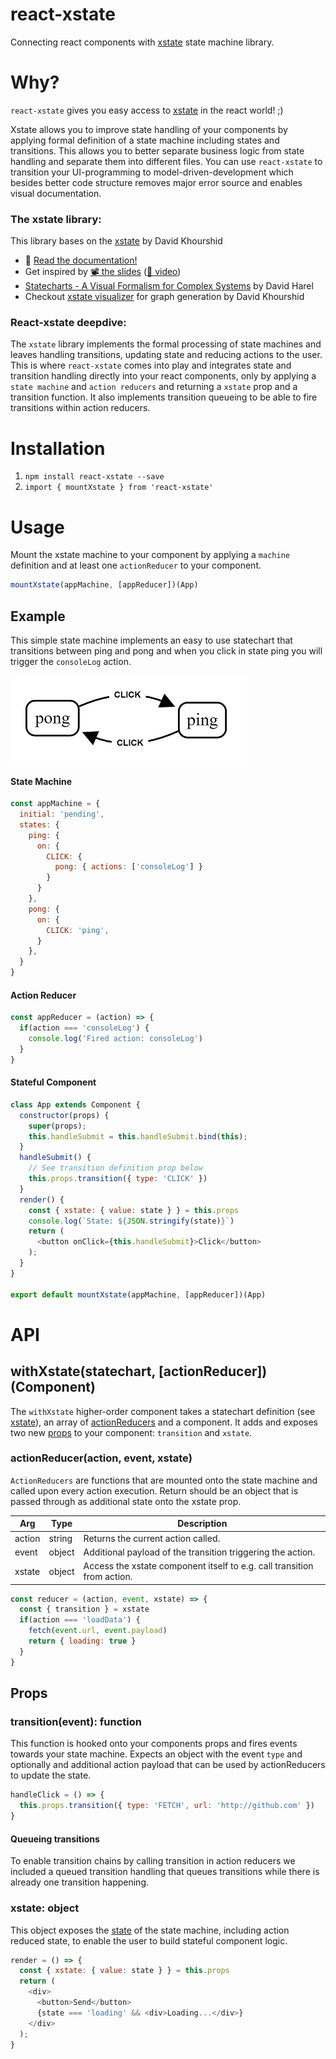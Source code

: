 # react-xstate
Connecting react components with [xstate](https://github.com/davidkpiano/xstate) state machine library.

# Why?
`react-xstate` gives you easy access to [xstate](https://github.com/davidkpiano/xstate) in the react world! ;)

Xstate allows you to improve state handling of your components by applying formal definition of a state machine including states and transitions. This allows you to better separate business logic from state handling and separate them into different files. You can use `react-xstate` to transition your UI-programming to model-driven-development which besides better code structure removes major error source and enables visual documentation.

### The xstate library:
This library bases on the [xstate](https://github.com/davidkpiano/xstate) by David Khourshid
- 📖 [Read the documentation!](http://davidkpiano.github.io/xstate/docs)
- Get inspired by [📽 the slides](http://slides.com/davidkhourshid/finite-state-machines) ([🎥 video](https://www.youtube.com/watch?v=VU1NKX6Qkxc))
- [Statecharts - A Visual Formalism for Complex Systems](http://www.inf.ed.ac.uk/teaching/courses/seoc/2005_2006/resources/statecharts.pdf) by David Harel
- Checkout [xstate visualizer](https://codepen.io/davidkpiano/details/ayWKJO) for graph generation by David Khourshid

### React-xstate deepdive: 
The `xstate` library implements the formal processing of state machines and leaves handling transitions, updating state and reducing actions to the user. This is where `react-xstate` comes into play and integrates state and transition handling directly into your react components, only by applying a `state machine` and `action reducers` and returning a `xstate` prop and a transition function. It also implements transition queueing to be able to fire transitions within action reducers.


# Installation
1. ``npm install react-xstate --save``
2. ``import { mountXstate } from 'react-xstate'``

# Usage
Mount the xstate machine to your component by applying a `machine` definition and at least one `actionReducer` to your component.

```js
mountXstate(appMachine, [appReducer])(App)
```

## Example
This simple state machine implements an easy to use statechart that transitions between ping and pong and when you click in state ping you will trigger the `consoleLog` action.

![State Machine](ppmachine.png "Ping Pong State Machine")

#### State Machine
````js
const appMachine = {
  initial: 'pending',
  states: {
    ping: {
      on: {
        CLICK: {
          pong: { actions: ['consoleLog'] }
        }
      }
    },
    pong: {
      on: {
        CLICK: 'ping',
      }
    },
  }
}
````

#### Action Reducer
````js
const appReducer = (action) => {
  if(action === 'consoleLog') {
    console.log('Fired action: consoleLog')
  }
}
````

#### Stateful Component

````js
class App extends Component {
  constructor(props) {
    super(props);
    this.handleSubmit = this.handleSubmit.bind(this);
  }
  handleSubmit() {
    // See transition definition prop below  
    this.props.transition({ type: 'CLICK' })
  }
  render() {
    const { xstate: { value: state } } = this.props
    console.log(`State: ${JSON.stringify(state)}`)
    return (
      <button onClick={this.handleSubmit}>Click</button>
    );
  }
}

export default mountXstate(appMachine, [appReducer])(App)
````

# API

## withXstate(statechart, [actionReducer])(Component)

The `withXstate` higher-order component takes a statechart definition (see [xstate](https://github.com/davidkpiano/xstate)), an array of [actionReducers](#actionReducer(action,-event,-xstate)) and a component.
It adds and exposes two new [props](#props) to your component: `transition` and `xstate`.

### actionReducer(action, event, xstate)

``ActionReducers`` are functions that are mounted onto the state machine and called upon every action execution. Return should be an object that is passed through as additional state onto the xstate prop.

| Arg | Type | Description |
| ------ | ---- | ----------- |
| action | string | Returns the current action called. |
| event | object | Additional payload of the transition triggering the action. |
| xstate | object | Access the xstate component itself to e.g. call transition from action. |

````js
const reducer = (action, event, xstate) => {
  const { transition } = xstate
  if(action === 'loadData') {
    fetch(event.url, event.payload)
    return { loading: true }
  }
}
````

## Props

### transition(event): function

This function is hooked onto your components props and fires events towards your state machine. Expects an object with the event ``type`` and optionally and additional action payload that can be used by actionReducers to update the state.

```js
handleClick = () => {
  this.props.transition({ type: 'FETCH', url: 'http://github.com' })
}
```
#### Queueing transitions
To enable transition chains by calling transition in action reducers we included a queued transition handling that queues transitions while there is already one transition happening.

### xstate: object

This object exposes the [state](http://davidkpiano.github.io/xstate/docs/#/api/state) of the state machine, including action reduced state, to enable the user to build stateful component logic.

```js
render = () => {
  const { xstate: { value: state } } = this.props
  return (
    <div>
      <button>Send</button>
      {state === 'loading' && <div>Loading...</div>}
    </div>
  );
}
```
